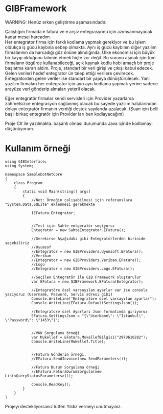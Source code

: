 # GIBFramework

WARNING: Henüz erken geliştirme aşamasındadır. 

Çalıştığım firmada e fatura ve e arşiv entegrasyonu için azımsanmayacak kadar mesai harcadım.  
Her entegrator firma için farklı kodlama yapmak gerekiyor ve bu işlem oldukça iş gücü kaybına sebep olmakta. 
Aynı iş gücü kaybının diğer yazılım firmalarının da harcadığı göz önüne alındığında, 
Ülke ekonomisi için büyük bir kayıp olduğunu tahmin etmek hiçte zor değil. 
Bu sorunu aşmak için tüm firmaların özgürce kullanabileceği, açık kaynak kodlu hobi amaçlı bir proje başlatma kararı aldım. 
Proje, standart bir veri girişi ve çıkışı kabul edecek. 
Gelen verileri hedef entegrator ün talep ettiği verilere çevirecek. 
Entegratorden gelen veriler ise standart bir yapıya dönüştürülecek. 
Yani yazılım firmaları her entegrator için ayrı ayrı kodlama yapmak yerine sadece arayüze veri gönderip almaları yeterli olacak. 

Eğer entegratör firmalar kendi servisleri için Provider yazarlarsa zahmetsizce entegrasyon sağlanmış olacak bu sayede yazılım hatalarından dolayı entegratör firmanın verdiği destek sayılarıda azalacak. (Şuan için belli başlı birkaç entegratör için Provider ları ben kodlayacağım)

Proje C# ile yazılmakta. başarılı olması durumunda Java içinde kodlamayı düşünüyorum.


# Kullanım örneği

```
using GIBInterface;
using System;

namespace SampleDotNetCore
{
    class Program
    {
        static void Main(string[] args)
        {
            //Not: Örneğin çalışabilmesi için referanslara "System.Data.SQLite" eklenmesi gerekmekte

            IEFatura Entegrator;
            

            //Test için Sahte entgeratör seçiyoruz
            Entegrator = new SahteEntegrator.EFatura();

            //Gerekirse Aşağıdaki gibi Entegratörlerden birinide seçebiliriz
            //Uyumsof
            //Entegrator = new GIBProviders.Uyumsoft.EFatura();
            //Veriban
            //Entegrator = new GIBProviders.Veriban.EFatura();
            //Logo
            //Entegrator = new GIBProviders.Logo.EFatura();

            //Seçilen Entegratör ile GIB Framework oluşturulur
            var EFatura = new GIBFramework.EFatura(Entegrator);

            //Entegratöre özel varsayılan ayarlar var ise consola yazıyoruz (Username, Pasword, Servis adresi gibi)
            Console.WriteLine("Entegratöre özel varsayılan ayarlar");
            Console.WriteLine(EFatura.DefaultSettingsJson());

            //Entegratore özel Ayarları Json formatında giriyoruz
            EFatura.SettingsJson = "{\"UserName\": \"İstanbul\", \"Password\": \"1453\"}";


            //VKN Sorgulama örneği
            var Mukellef = EFatura.MukellefBilgisi("2970610282");
            Console.WriteLine(Mukellef.Title);


            //Fatura Gönderim örneği.
            //EFatura.SendInvoice(new SendParameters());

            //Fatura Durum Sorgulama örneği
            //EFatura.FaturaDurumSorgula(new List<QueryStatusParameters>());

            Console.ReadKey();
        }
    }
}
```

Projeyi destekliyorsanız lütfen Yıldız vermeyi unutmayınız.
